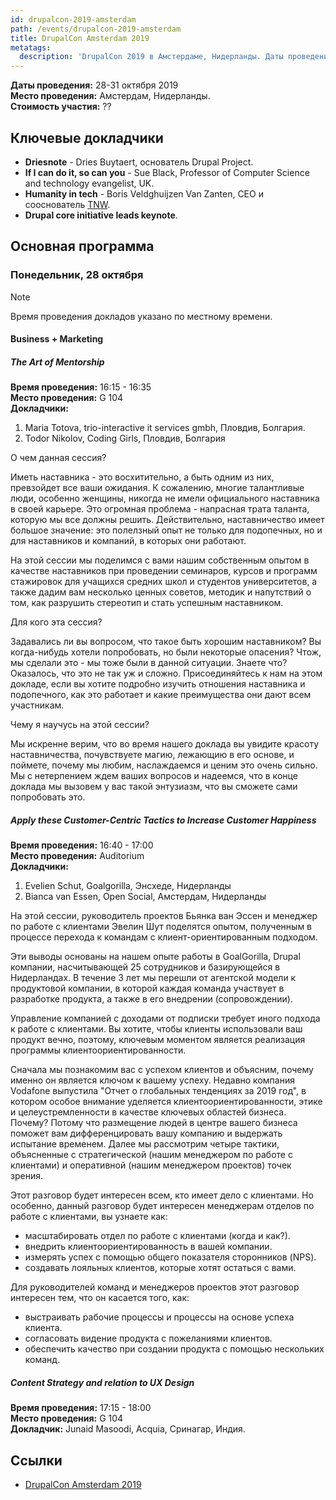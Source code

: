 ```yaml
---
id: drupalcon-2019-amsterdam
path: /events/drupalcon-2019-amsterdam
title: DrupalCon Amsterdam 2019
metatags:
  description: 'DrupalCon 2019 в Амстердаме, Нидерланды. Даты проведения, докладчики, доклады.'
---
```


**Даты проведения:** 28-31 октября 2019\
**Место проведения:** Амстердам, Нидерланды.\
**Стоимость участия:** ??


## Ключевые докладчики

- **Driesnote** - Dries Buytaert, основатель Drupal Project.
- **If I can do it, so can you** - Sue Black, Professor of Computer Science and technology evangelist, UK.
- **Humanity in tech** - Boris Veldghuijzen Van Zanten, CEO и сооснователь [TNW](https://thenextweb.com/).
- **Drupal core initiative leads keynote**.

## Основная программа

### Понедельник, 28 октября

> [!NOTE]
> Время проведения докладов указано по местному времени.

#### Business + Marketing

##### The Art of Mentorship

**Время проведения:** 16:15 - 16:35\
**Место проведения:** G 104\
**Докладчики:** 

1. Maria Totova, trio-interactive it services gmbh, Пловдив, Болгария.
1. Todor Nikolov, Coding Girls, Пловдив, Болгария

О чем данная сессия?

Иметь наставника - это восхитительно, а быть одним из них, превзойдет все ваши ожидания. К сожалению, многие талантливые люди, особенно женщины, никогда не имели официального наставника в своей карьере. Это огромная проблема - напрасная трата таланта, которую мы все должны решить. Действительно, наставничество имеет большое значение: это полелзный опыт не только для подопечных, но и для наставников и компаний, в которых они работают.

На этой сессии мы поделимся с вами нашим собственным опытом в качестве наставников при проведении семинаров, курсов и программ стажировок для учащихся средних школ и студентов университетов, а также дадим вам несколько ценных советов, методик и напутствий о том, как разрушить стереотип и стать успешным наставником.

Для кого эта сессия?

Задавались ли вы вопросом, что такое быть хорошим наставником? Вы когда-нибудь хотели попробовать, но были некоторые опасения? Чтож, мы сделали это - мы тоже были в данной ситуации. Знаете что? Оказалось, что это не так уж и сложно. Присоединяйтесь к нам на этом докладе, если вы хотите подробно изучить отношения наставника и подопечного, как это работает и какие преимущества они дают всем участникам.

Чему я научусь на этой сессии?

Мы искренне верим, что во время нашего доклада вы увидите красоту наставничества, почувствуете магию, лежающию в его основе, и поймете, почему мы любим, наслаждаемся и ценим это очень сильно. Мы с нетерпением ждем ваших вопросов и надеемся, что в конце доклада мы вызовем у вас такой энтузиазм, что вы сможете сами попробовать это.

##### Apply these Customer-Centric Tactics to Increase Customer Happiness

**Время проведения:** 16:40 - 17:00\
**Место проведения:** Auditorium\
**Докладчики:** 

1. Evelien Schut, Goalgorilla, Энсхеде, Нидерланды
1. Bianca van Essen, Open Social, Амстердам, Нидерланды

На этой сессии, руководитель проектов Бьянка ван Эссен и менеджер по работе с клиентами Эвелин Шут поделятся опытом, полученным в процессе перехода к командам с клиент-ориентированным подходом.

Эти выводы основаны на нашем опыте работы в GoalGorilla, Drupal компании, насчитывающей 25 сотрудников и базирующейся в Нидерландах. В течение 3 лет мы перешли от агентской модели к продуктовой компании, в которой каждая команда участвует в разработке продукта, а также в его внедрении (сопровождении).

Управление компанией с доходами от подписки требует иного подхода к работе с клиентами. Вы хотите, чтобы клиенты использовали ваш продукт вечно, поэтому, ключевым моментом является реализация программы клиентоориентированности.

Сначала мы познакомим вас с успехом клиентов и объясним, почему именно он является ключом к вашему успеху. Недавно компания Vodafone выпустила "Отчет о глобальных тенденциях за 2019 год", в котором особое внимание уделяется клиентоориентированности, этике и целеустремленности в качестве ключевых областей бизнеса. Почему? Потому что размещение людей в центре вашего бизнеса поможет вам дифференцировать вашу компанию и выдержать испытание временем. Далее мы рассмотрим четыре тактики, объясненные с стратегической (нашим менеджером по работе с клиентами) и оперативной (нашим менеджером проектов) точек зрения.

Этот разговор будет интересен всем, кто имеет дело с клиентами. Но особенно, данный разговор будет интересен менеджерам отделов по работе с клиентами, вы узнаете как:

- масштабировать отдел по работе с клиентами (когда и как?).
- внедрить клиентоориентированность в вашей компании.
- измерять успех с помощью общего показателя сторонников (NPS).
- создавать лояльных клиентов, которые хотят остаться с вами.

Для руководителей команд и менеджеров проектов этот разговор интересен тем, что он касается того, как:

- выстраивать рабочие процессы и процессы на основе успеха клиента.
- согласовать видение продукта с пожеланиями клиентов.
- обеспечить качество при создании продукта с помощью нескольких команд.

##### Content Strategy and relation to UX Design

**Время проведения:** 17:15 - 18:00\
**Место проведения:** G 104\
**Докладчик:** Junaid Masoodi, Acquia, Сринагар, Индия. 


## Ссылки

- [DrupalCon Amsterdam 2019](https://events.drupal.org/amsterdam2019)
